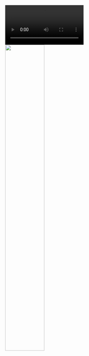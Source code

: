 <!DOCTYPE html>
<html lang="en">
<head>
    <meta charset="UTF-8">
    <meta name="viewport" content="width=device-width, initial-scale=1.0">
    <title>Document</title>
</head>
<body>
    <video controls autoplay width="50%">
        <source src="FINAL.mp4">
    </video>
    <img src="cisco.jpg" width="50%">
</body>
</html>
